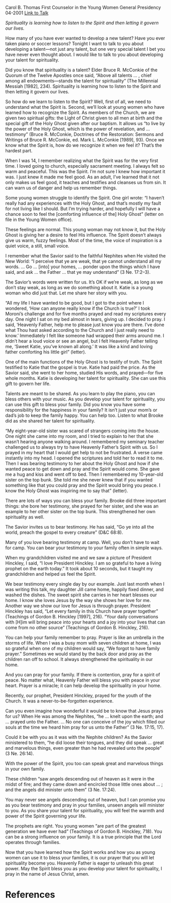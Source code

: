 Carol B. Thomas
First Counselor in the Young Women General Presidency
04-2001
[Link to Talk](https://www.churchofjesuschrist.org/study/general-conference/2001/04/developing-our-talent-for-spirituality?lang=eng)

_Spirituality is learning how to listen to the Spirit and then letting it govern our lives._

How many of you have ever wanted to develop a new talent? Have you ever taken piano or soccer lessons? Tonight I want to talk to you about developing a talent—not just any talent, but one very special talent I bet you have never even thought about. I would like to talk to you about developing your talent for spirituality.

Did you know that spirituality is a talent? Elder Bruce R. McConkie of the Quorum of the Twelve Apostles once said, “Above all talents … , chief among all endowments—stands the talent for spirituality” (The Millennial Messiah [1982], 234). Spirituality is learning how to listen to the Spirit and then letting it govern our lives.

So how do we learn to listen to the Spirit? Well, first of all, we need to understand what the Spirit is. Second, we’ll look at young women who have learned how to recognize the Spirit. As members of the Church, we are given two spiritual gifts: the Light of Christ given to all men at birth and the special gift of the Holy Ghost given after our baptism. It allows us “to live by the power of the Holy Ghost, which is the power of revelation, and … testimony” (Bruce R. McConkie, Doctrines of the Restoration: Sermons and Writings of Bruce R. McConkie, ed. Mark L. McConkie [1989], 93). Once we know what the Spirit is, how do we recognize it when we feel it? That’s the hardest part.

When I was 14, I remember realizing what the Spirit was for the very first time. I loved going to church, especially sacrament meeting. I always felt so warm and peaceful. This was the Spirit. I’m not sure I knew how important it was. I just knew it made me feel good. As an adult, I’ve learned that it not only makes us feel good, it teaches and testifies and cleanses us from sin. It can warn us of danger and help us remember things.

Some young women struggle to identify the Spirit. One girl wrote: “I haven’t really had any experiences with the Holy Ghost, and that’s mostly my fault for not living like I should. But I’m trying harder, and hopefully I will have a chance soon to feel the [comforting influence of the] Holy Ghost” (letter on file in the Young Women office).

These feelings are normal. This young woman may not know it, but the Holy Ghost is giving her a desire to feel His influence. The Spirit doesn’t always give us warm, fuzzy feelings. Most of the time, the voice of inspiration is a quiet voice, a still, small voice.

I remember what the Savior said to the faithful Nephites when He visited the New World: “I perceive that ye are weak, that ye cannot understand all my words. … Go … [into] your homes, … ponder upon the things which I have said, and ask … the Father … that ye may understand” (3 Ne. 17:2–3).

The Savior’s words were written for us. It’s OK if we’re weak, as long as we don’t stay weak, as long as we do something about it. Katie is a young woman who did just that. Let me share her story with you.

“All my life I have wanted to be good, but I got to the point where I wondered, ‘How can anyone really know if the Church is true?’ I took Moroni’s challenge and for five months prayed and read my scriptures every day. One night I sat on my bed almost in tears, giving up. I decided to pray. I said, ‘Heavenly Father, help me to please just know you are there. I’ve done what Thou hast asked according to the Church and I just really need to know.’ Immediately I felt like someone had wrapped their arms around me. I didn’t hear a loud voice or see an angel, but I felt Heavenly Father telling me, ‘Sweet Katie, you’ve known all along.’ It was like a kind and loving father comforting his little girl” (letter).

One of the main functions of the Holy Ghost is to testify of truth. The Spirit testified to Katie that the gospel is true. Katie had paid the price. As the Savior said, she went to her home, studied His words, and prayed—for five whole months. Katie is developing her talent for spirituality. She can use this gift to govern her life.

Talents are meant to be shared. As you learn to play the piano, you can bless others with your music. As you develop your talent for spirituality, you can use this gift to bless your family. Did you know you have some responsibility for the happiness in your family? It isn’t just your mom’s or dad’s job to keep the family happy. You can help too. Listen to what Brooke did as she shared her talent for spirituality.

“My eight-year-old sister was scared of strangers coming into the house. One night she came into my room, and I tried to explain to her that she wasn’t hearing anyone walking around. I remembered my seminary teacher challenged us to always try to have Heavenly Father’s Spirit with us. So I prayed in my heart that I would get help to not be frustrated. A verse came instantly into my head. I opened the scriptures and told her to read it to me. Then I was bearing testimony to her about the Holy Ghost and how if she wanted peace to get down and pray and the Spirit would come. She gave me a hug and kiss and went off to bed. Then I remembered my 10-year-old sister on the top bunk. She told me she never knew that if you wanted something like that you could pray and the Spirit would bring you peace. I know the Holy Ghost was inspiring me to say that” (letter).

There are lots of ways you can bless your family. Brooke did three important things: she bore her testimony, she prayed for her sister, and she was an example to her other sister on the top bunk. This strengthened her own spirituality as well.

The Savior invites us to bear testimony. He has said, “Go ye into all the world, preach the gospel to every creature” (D&C 68:8).

Many of you love bearing testimony at camp. Well, you don’t have to wait for camp. You can bear your testimony to your family often in simple ways.

When my grandchildren visited me and we saw a picture of President Hinckley, I said, “I love President Hinckley. I am so grateful to have a living prophet on the earth today.” It took about 10 seconds, but it taught my grandchildren and helped us feel the Spirit.

We bear testimony every single day by our example. Just last month when I was writing this talk, my daughter Jill came home, happily fixed dinner, and washed the dishes. The sweet spirit she carries in her heart blesses our home. I know she loves Jesus by the way she shows her love for me. Another way we show our love for Jesus is through prayer. President Hinckley has said, “Let every family in this Church have prayer together” (Teachings of Gordon B. Hinckley [1997], 216). “Your daily conversations with [H]im will bring peace into your hearts and a joy into your lives that can come from no other source” (Teachings of Gordon B. Hinckley, 216).

You can help your family remember to pray. Prayer is like an umbrella in the storms of life. When I was a busy mom with seven children at home, I was so grateful when one of my children would say, “We forgot to have family prayer.” Sometimes we would stand by the back door and pray as the children ran off to school. It always strengthened the spirituality in our home.

And you can pray for your family. If there is contention, pray for a spirit of peace. No matter what, Heavenly Father will bless you with peace in your heart. Prayer is a miracle; it can help develop the spirituality in your home.

Recently, our prophet, President Hinckley, prayed for the youth of the Church. It was a never-to-be-forgotten experience.

Can you even imagine how wonderful it would be to know that Jesus prays for us? When He was among the Nephites, “he … knelt upon the earth; and … prayed unto the Father. … No one can conceive of the joy which filled our souls at the time we heard him pray for us unto the Father” (3 Ne. 17:15, 17).

Could it be with you as it was with the Nephite children? As the Savior ministered to them, “he did loose their tongues, and they did speak … great and marvelous things, even greater than he had revealed unto the people” (3 Ne. 26:14).

With the power of the Spirit, you too can speak great and marvelous things in your own family.

These children “saw angels descending out of heaven as it were in the midst of fire; and they came down and encircled those little ones about … ; and the angels did minister unto them” (3 Ne. 17:24).

You may never see angels descending out of heaven, but I can promise you as you bear testimony and pray in your families, unseen angels will minister to you. As you share your talent for spirituality, you will feel the warmth and power of the Spirit governing your life.

The prophets are right. You young women “are part of the greatest generation we have ever had” (Teachings of Gordon B. Hinckley, 718). You can be a strong influence on your family. It is a true principle that the Lord operates through families.

Now that you have learned how the Spirit works and how you as young women can use it to bless your families, it is our prayer that you will let spirituality become you. Heavenly Father is eager to unleash this great power. May the Spirit bless you as you develop your talent for spirituality, I pray in the name of Jesus Christ, amen.

# References
